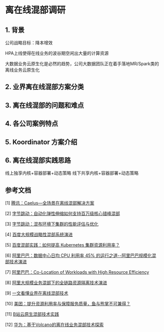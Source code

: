 # 离在线混部调研

## 1. 背景

公司战略目标：降本增效

HPA上线使得在线业务的波谷期空闲出大量的计算资源

大数据业务云原生化是必然的趋势，公司大数据团队正在着手落地MR/Spark类的离线业务云原生化

## 2. 业界离在线混部方案分类

## 3. 离在线混部的问题和难点

## 4. 各公司案例特点

## 5. Koordinator 方案介绍

## 6. 离在线混部实践思路

线上独享内核+容器部署+动态策略
线下共享内核+容器部署+动态策略

## 参考文档

[1] [腾讯：Caelus—全场景在离线混部解决方案](https://cloud.tencent.com/developer/article/1759977)

[2] [字节跳动：自动化弹性伸缩如何支持百万级核心错峰混部](https://cloud.tencent.com/developer/news/653586)

[3] [字节跳动：混布环境下集群的性能评估与优化](https://www.intel.cn/content/www/cn/zh/customer-spotlight/cases/bytedance-performance-evaluation-optimization.html)

[4] [百度大规模战略性混部系统演进](https://www.infoq.cn/article/aeut*zaiffp0q4mskdsg)

[5] [百度混部实践：如何提高 Kubernetes 集群资源利用率？](https://mp.weixin.qq.com/s/12XFN2lPB3grS5FteaF__A)

[6] [阿里巴巴：数据中心日均 CPU 利用率 45% 的运行之道--阿里巴巴规模化混部技术演进](https://developer.aliyun.com/article/651202)

[7] [阿里巴巴：Co-Location of Workloads with High Resource Efficiency](https://static.sched.com/hosted_files/kccncosschn19chi/70/ColocationOnK8s.pdf)

[8] [阿里大规模业务混部下的全链路资源隔离技术演进](https://mp.weixin.qq.com/s/_DTQ4Q2dC-kN3zyozGf9QA)

[9] [一文看懂业界在离线混部技术](https://www.infoq.cn/article/knqswz6qrggwmv6axwqu)

[10] [美团：提升资源利用率与保障服务质量，鱼与熊掌不可兼得？](https://mp.weixin.qq.com/s/hQKM9beWcx7CKMvpJxznfQ)

[11] [B站云原生混部技术实践](https://mp.weixin.qq.com/s/pPEkfrLm0XEpgMU1KjiD4A)

[12] [华为：基于Volcano的离在线业务混部技术探索](https://www.bilibili.com/video/BV1AZ4y1X7AQ/?vd_source=cad2cc6310088fc3945e9d1cb002adee)
